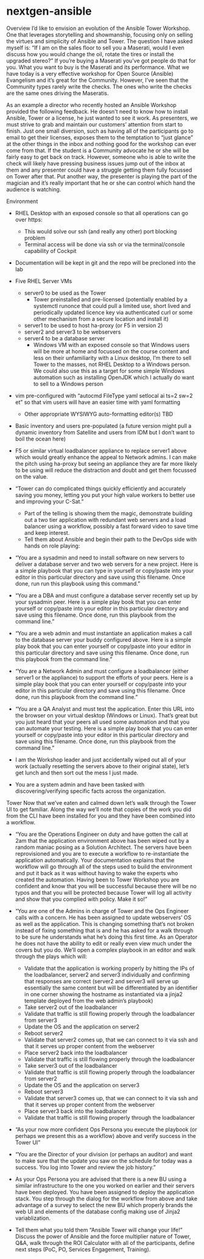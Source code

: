 # nextgen-ansible
Overview
I’d like to envision an evolution of the Ansible Tower Workshop. One that leverages storytelling and showmanship, focusing only on selling the virtues and simplicity of Ansible and Tower. The question I have asked myself is: “If I am on the sales floor to sell you a Maserati, would I even discuss how you would change the oil, rotate the tires or install the upgraded stereo?” If you’re buying a Maserati you’ve got people do that for you. What you want to buy is the Maserati and its performance.  What we have today is a very effective workshop for Open Source (Ansible) Evangelism and it’s great for the Community. However, I’ve seen that the Community types rarely write the checks. The ones who write the checks are the same ones driving the Maseratis.

As an example a director who recently hosted an Ansible Workshop provided the following feedback. He doesn't need to know how to install Ansible, Tower or a license, he just wanted to see it work. As presenters, we must strive to grab and maintain our customers’ attention from start to finish. Just one small diversion, such as having all of the participants go to email to get their licenses, exposes them to the temptation to “just glance” at the other things in the inbox and nothing good for the workshop can ever come from that. If the student is a Community advocate he or she will be fairly easy to get back on track. However, someone who is able to write the check will likely have pressing business issues jump out of the inbox at them and any presenter could have a struggle getting them fully focussed on Tower after that. Put another way, the presenter is playing the part of the magician and it’s really important that he or she can control which hand the audience is watching.
 
Environment
- RHEL Desktop with an exposed console so that all operations can go over https:
  - This would solve our ssh (and really any other) port blocking problem
  - Terminal access will be done via ssh or via the terminal/console capability of Cockpit
- Documentation will be kept in git and the repo will be precloned into the lab
- Five RHEL Server VMs
  - server0 to be used as the Tower
	- Tower preinstalled and pre-licensed (potentially enabled by a systemctl runonce that could pull a limited use, short lived and periodically updated licence key via authenticated curl or some other mechanism from a secure location and install it)
  - server1 to be used to host ha-proxy (or F5 in version 2)
  - server2 and server3 to be webservers
  - server4 to be a database server
	- Windows VM with an exposed console so that Windows users will be more at home and focussed on the course content and less on their unfamiliarity with a Linux desktop, I’m there to sell Tower to the masses, not RHEL Desktop to a Windows person. We could also use this as a target for some simple Windows automation such as installing OpenJDK which I actually do want to sell to a Windows person
- vim pre-configured with “autocmd FileType yaml setlocal ai ts=2 sw=2 et” so that vim users will have an easier time with yaml formatting 
	- Other appropriate WYSIWYG auto-formatting editor(s) TBD
- Basic inventory and users pre-populated (a future version might pull a dynamic inventory from Satellite and users from IDM but I don’t want to boil the ocean here)
- F5 or similar virtual loadbalancer appliance to replace server1 above which would greatly enhance the appeal to Network admins. I can make the pitch using ha-proxy but seeing an appliance they are far more likely to be using will reduce the distraction and doubt and get them focussed on the value.

- “Tower can do complicated things quickly efficiently and accurately saving you money, letting you put your high value workers to better use and improving your C-Sat.” 
  - Part of the telling is showing them the magic, demonstrate building out a two tier application with redundant web servers and a load balancer using a workflow, possibly a fast forward video to save time and keep interest.
  - Tell them about Ansible and begin their path to the DevOps side with hands on role playing:
  
- “You are a sysadmin and need to install software on new servers to deliver a database server and two web servers for a new project. Here is a simple playbook that you can type in yourself or copy/paste into your editor in this particular directory and save using this filename. Once done, run run this playbook using this command.”

- “You are a DBA and must configure a database server recently set up by your sysadmin peer. Here is a simple play book that you can enter yourself or copy/paste into your editor in this particular directory and save using this filename. Once done, run this playbook from the command line.”
- “You are a web admin and must instantiate an application makes a call to the database server your buddy configured above. Here is a simple play book that you can enter yourself or copy/paste into your editor in this particular directory and save using this filename. Once done, run this playbook from the command line.”
- “You are a Network Admin and must configure a loadbalancer (either server1 or the appliance) to support the efforts of your peers. Here is a simple play book that you can enter yourself or copy/paste into your editor in this particular directory and save using this filename. Once done, run this playbook from the command line.”
- “You are a QA Analyst and must test the application. Enter this URL into the browser on your virtual desktop (Windows or Linux). That’s great but you just heard that your peers all used some automation and that you can automate your testing. Here is a simple play book that you can enter yourself or copy/paste into your editor in this particular directory and save using this filename. Once done, run this playbook from the command line.”
- I am the Workshop leader and just accidentally wiped out all of your work (actually resetting the servers above to their original state), let’s get lunch and then sort out the mess I just made.
- You are a system admin and have been tasked with discovering/verifying specific facts across the organization.

Tower
Now that we’ve eaten and calmed down let’s walk through the Tower UI to get familiar. Along the way we’ll note that copies of the work you did from the CLI have been installed for you and they have been combined into a workflow.
- “You are the Operations Engineer on duty and have gotten the call at 2am that the application environment above has been wiped out by a random maniac posing as a Solution Architect. The servers have been reprovisioned and you are to execute a workflow to re-instantiate the application automatically. Your documentation explains that the workflow will go through all of the steps used to build the environment and put it back as it was without having to wake the experts who created the automation. Having been to Tower Workshop you are confident and know that you will be successful because there will be no typos and that you will be protected because Tower will log all activity and show that you complied with policy. Make it so!”
- “You are one of the Admins in charge of Tower and the Ops Engineer calls with a concern.  He has been assigned to update webservers’ OS as well as the application. This is changing something that’s not broken instead of fixing something that is and he has asked for a walk through to be sure he understands what he’s doing this first time. As an Operator he does not have the ability to edit or really even view much under the covers but you do. We’ll open a complex playbook in an editor and walk through the plays which will:
	- Validate that the application is working properly by hitting the IPs of the loadbalancer, server2 and server3 individually and confirming that responses are correct (server2 and server3 will serve up essentially the same content but will be differentiated by an identifier in one corner showing the hostname as instantiated via a jinja2 template deployed from the web admin’s playbook)
	- Take server2 out of the loadbalancer 
	- Validate that traffic is still flowing properly through the loadbalancer from server3
	- Update the OS and the application on server2
	- Reboot server2
	- Validate that server2 comes up, that we can connect to it via ssh and that it serves up proper content from the webserver
	- Place server2 back into the loadbalancer
	- Validate that traffic is still flowing properly through the loadbalancer
	- Take server3 out of the loadbalancer
	- Validate that traffic is still flowing properly through the loadbalancer from server2
	- Update the OS and the application on server3
	- Reboot server3
	- Validate that server3 comes up, that we can connect to it via ssh and that it serves up proper content from the webserver
	- Place server3 back into the loadbalancer
	- Validate that traffic is still flowing properly through the loadbalancer

- “As your now more confident Ops Persona you execute the playbook (or perhaps we present this as a workflow) above and verify success in the Tower UI”
- “You are the Director of your division (or perhaps an auditor) and want to make sure that the update you saw on the schedule for today was a success. You log into Tower and review the job history.”
- As your Ops Persona you are advised that there is a new BU using a similar infrastructure to the one you worked on earlier and their servers have been deployed. You have been assigned to deploy the application stack. You step through the dialog for the workflow from above and take advantage of a survey to select the new BU which properly brands the web UI and elements of the database config making use of Jinja2 variablization.

- Tell them what you told them “Ansible Tower will change your life!” Discuss the power of Ansible and the force multiplier nature of Tower, Q&A, walk through the ROI Calculator with all of the participants, define next steps (PoC, PO, Services Engagement, Training).

